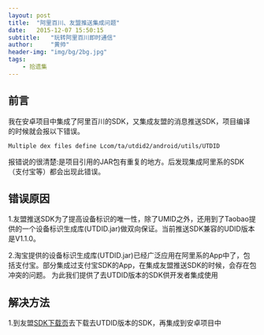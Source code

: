 ```yaml
---
layout: post
title:  "阿里百川、友盟推送集成问题"
date:   2015-12-07 15:50:15
subtitle:   "玩转阿里百川即时通信"
author:     "黄帅"
header-img: "img/bg/2bg.jpg"
tags:
    - 拾遗集
---
```



## 前言

我在安卓项目中集成了阿里百川的SDK，又集成友盟的消息推送SDK，项目编译的时候就会报以下错误。

```
Multiple dex files define Lcom/ta/utdid2/android/utils/UTDID
```

报错说的很清楚:是项目引用的JAR包有重复的地方。后发现集成阿里系的SDK（支付宝等）都会出现此错误。

## 错误原因

1.友盟推送SDK为了提高设备标识的唯一性，除了UMID之外，还用到了Taobao提供的一个设备标识生成库(UTDID.jar)做双向保证。当前推送SDK兼容的UDID版本是V1.1.0。 

2.淘宝提供的设备标识生成库(UTDID.jar)已经广泛应用在阿里系的App中了，包括支付宝。部分集成过支付宝SDK的App，在集成友盟推送SDK的时候，会存在包冲突的问题。 为此我们提供了去UTDID版本的SDK供开发者集成使用

## 解决方法

1.到友盟[SDK下载页](http://dev.umeng.com/push/android/sdk-download)去下载去UTDID版本的SDK，再集成到安卓项目中





